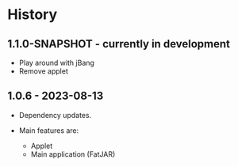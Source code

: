 # History

## 1.1.0-SNAPSHOT - currently in development

* Play around with jBang
* Remove applet

## 1.0.6 - 2023-08-13

* Dependency updates.
* Main features are:

  * Applet
  * Main application (FatJAR)
